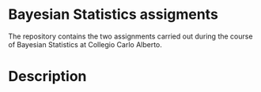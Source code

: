 # Bayesian Statistics assigments

The repository contains the two assignments carried out during the course of Bayesian Statistics at Collegio Carlo Alberto.  

# Description
